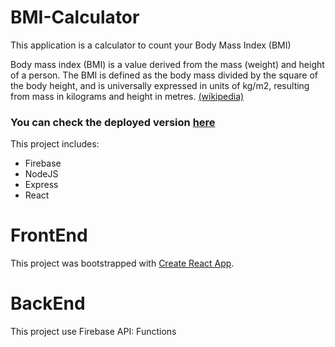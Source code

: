 # BMI-Calculator

This application is a calculator to count your Body Mass Index (BMI)

Body mass index (BMI) is a value derived from the mass (weight) and height of a person. The BMI is defined as the body mass divided by the square of the body height, and is universally expressed in units of kg/m2, resulting from mass in kilograms and height in metres. [(wikipedia)](https://en.wikipedia.org/wiki/Body_mass_index)

### You can check the deployed version [here](https://bmi-project-68564.web.app/)

This project includes:

- Firebase
- NodeJS
- Express
- React

# FrontEnd

This project was bootstrapped with [Create React App](https://github.com/facebook/create-react-app).

# BackEnd

This project use Firebase API:
Functions
